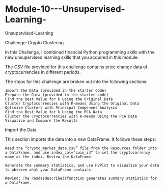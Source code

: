 # Module-10---Unsupervised-Learning-
Unsupervised-Learning

Challenge: Crypto Clustering

In this Challenge, I combined financial Python programming skills with the new unsupervised learning skills that you acquired in this module.

The CSV file provided for this challenge contains price change data of cryptocurrencies in different periods.

The steps for this challenge are broken out into the following sections:

    Import the Data (provided in the starter code)
    Prepare the Data (provided in the starter code)
    Find the Best Value for k Using the Original Data
    Cluster Cryptocurrencies with K-means Using the Original Data
    Optimize Clusters with Principal Component Analysis
    Find the Best Value for k Using the PCA Data
    Cluster the Cryptocurrencies with K-means Using the PCA Data
    Visualize and Compare the Results

Import the Data

This section imports the data into a new DataFrame. It follows these steps:

    Read the “crypto_market_data.csv” file from the Resources folder into a DataFrame, and use index_col="coin_id" to set the cryptocurrency name as the index. Review the DataFrame.

    Generate the summary statistics, and use HvPlot to visualize your data to observe what your DataFrame contains.

    Rewind: The Pandasdescribe()function generates summary statistics for a DataFrame.

